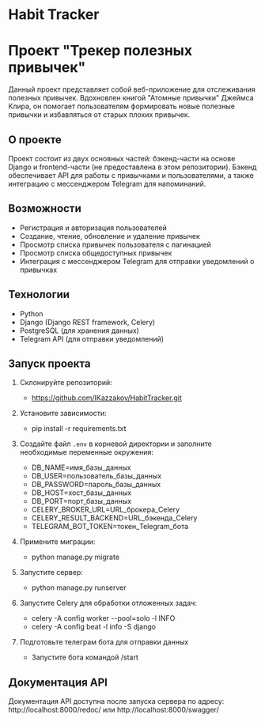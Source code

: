 # Habit Tracker

# Проект "Трекер полезных привычек"

Данный проект представляет собой веб-приложение для отслеживания полезных привычек. Вдохновлен книгой "Атомные привычки" Джеймса Клира, он помогает пользователям формировать новые полезные привычки и избавляться от старых плохих привычек.

## О проекте

Проект состоит из двух основных частей: бэкенд-части на основе Django и frontend-части (не предоставлена в этом репозитории).
Бэкенд обеспечивает API для работы с привычками и пользователями, а также интеграцию с мессенджером Telegram для напоминаний.

## Возможности

- Регистрация и авторизация пользователей
- Создание, чтение, обновление и удаление привычек
- Просмотр списка привычек пользователя с пагинацией
- Просмотр списка общедоступных привычек
- Интеграция с мессенджером Telegram для отправки уведомлений о привычках

## Технологии

- Python
- Django (Django REST framework, Celery)
- PostgreSQL (для хранения данных)
- Telegram API (для отправки уведомлений)

## Запуск проекта

   1. Склонируйте репозиторий:
      - https://github.com/IKazzakov/HabitTracker.git
   
   2. Установите зависимости:
      * pip install -r requirements.txt

   3. Создайте файл `.env` в корневой директории и заполните необходимые переменные окружения:
      * DB_NAME=имя_базы_данных
      * DB_USER=пользователь_базы_данных
      * DB_PASSWORD=пароль_базы_данных
      * DB_HOST=хост_базы_данных
      * DB_PORT=порт_базы_данных
      * CELERY_BROKER_URL=URL_брокера_Celery
      * CELERY_RESULT_BACKEND=URL_бэкенда_Celery
      * TELEGRAM_BOT_TOKEN=токен_Telegram_бота

   4. Примените миграции:
      * python manage.py migrate

   5. Запустите сервер:
      * python manage.py runserver

   6. Запустите Celery для обработки отложенных задач:
      * celery -A config worker --pool=solo -l INFO
      * celery -A config beat -l info -S django

   7. Подготовьте телеграм бота для отправки данных
      * Запустите бота командой /start



## Документация API

Документация API доступна после запуска сервера по адресу: http://localhost:8000/redoc/ или http://localhost:8000/swagger/